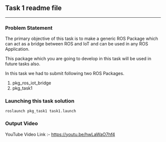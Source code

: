 ## Task 1 readme file

---
### Problem Statement
The primary objective of this task is to make a generic ROS Package which can act as a bridge between ROS and IoT and can be used in any ROS Application.

This package which you are going to develop in this task will be used in future tasks also.

In this task we had to submit following two ROS Packages.

1. pkg_ros_iot_bridge
2. pkg_task1

### Launching this task solution

```shell
roslaunch pkg_task1 task1.launch
```

### Output Video 

YouTube Video Link :- https://youtu.be/hwLaWaO7hf4